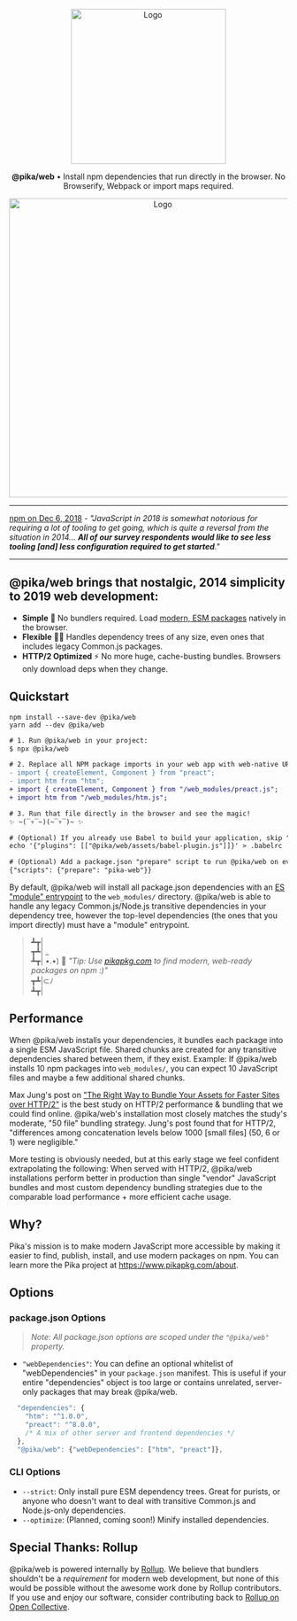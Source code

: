 <p align="center">
  <img alt="Logo" src="https://next.pikapkg.com/static/img/pika-web-logo.png" width="280">
</p>

<p align="center">
   <strong>@pika/web</strong> • Install npm dependencies that run directly in the browser. No Browserify, Webpack or import maps required.
</p>

<p align="center">
  <a href="https://twitter.com/midudev/status/1101828172390248448">
    <img alt="Logo" src="https://next.pikapkg.com/static/img/pika-web-demo.png?f" width="540">
  </a>
</p>

---

[npm on Dec 6, 2018](https://medium.com/npm-inc/this-year-in-javascript-2018-in-review-and-npms-predictions-for-2019-3a3d7e5298ef) - *"JavaScript in 2018 is somewhat notorious for requiring a lot of tooling to get going, which is quite a reversal from the situation in 2014... **All of our survey respondents would like to see less tooling [and] less configuration required to get started**."*

---


## @pika/web brings that nostalgic, 2014 simplicity to 2019 web development:

- **Simple** 💪 No bundlers required. Load [modern, ESM packages](http://pikapkg.com) natively in the browser.
- **Flexible** 🧘‍♂️ Handles dependency trees of any size, even ones that includes legacy Common.js packages.
- **HTTP/2 Optimized** ⚡️ No more huge, cache-busting bundles. Browsers only download deps when they change.


## Quickstart

```
npm install --save-dev @pika/web
yarn add --dev @pika/web
```

```diff
# 1. Run @pika/web in your project:
$ npx @pika/web

# 2. Replace all NPM package imports in your web app with web-native URLs:
- import { createElement, Component } from "preact";
- import htm from "htm";
+ import { createElement, Component } from "/web_modules/preact.js";
+ import htm from "/web_modules/htm.js";

# 3. Run that file directly in the browser and see the magic! 
✨ ~(‾▿‾~)(~‾▿‾)~ ✨

# (Optional) If you already use Babel to build your application, skip "Step 2" and let our plugin rewrite your imports automatically:
echo '{"plugins": [["@pika/web/assets/babel-plugin.js"]]}' > .babelrc

# (Optional) Add a package.json "prepare" script to run @pika/web on every npm install:
{"scripts": {"prepare": "pika-web"}}
```

By default, @pika/web will install all package.json dependencies with an [ES "module" entrypoint](https://github.com/rollup/rollup/wiki/pkg.module) to the `web_modules/` directory. @pika/web is able to handle any legacy Common.js/Node.js transitive dependencies in your dependency tree, however the top-level dependencies (the ones that you import directly) must have a "module" entrypoint.
 
> ┻┳|  
> ┳┻| _  
> ┻┳| •.•) 💬 *"Tip: Use [pikapkg.com](https://www.pikapkg.com) to find modern, web-ready packages on npm :)"*  
> ┳┻|⊂ﾉ     
> ┻┳|  



## Performance

When @pika/web installs your dependencies, it bundles each package into a single ESM JavaScript file. Shared chunks are created for any transitive dependencies shared between them, if they exist. Example: If @pika/web installs 10 npm packages into `web_modules/`, you can expect 10 JavaScript files and maybe a few additional shared chunks.

Max Jung's post on ["The Right Way to Bundle Your Assets for Faster Sites over HTTP/2"](https://medium.com/@asyncmax/the-right-way-to-bundle-your-assets-for-faster-sites-over-http-2-437c37efe3ff) is the best study on HTTP/2 performance & bundling that we could find online. @pika/web's installation most closely matches the study's moderate, "50 file" bundling strategy. Jung's post found that for HTTP/2, "differences among concatenation levels below 1000 [small files] (50, 6 or 1) were negligible."

More testing is obviously needed, but at this early stage we feel confident extrapolating the following: When served with HTTP/2, @pika/web installations perform better in production than single "vendor" JavaScript bundles and most custom dependency bundling strategies due to the comparable load performance + more efficient cache usage.


## Why?

Pika's mission is to make modern JavaScript more accessible by making it easier to find, publish, install, and use modern packages on npm. You can learn more the Pika project at https://www.pikapkg.com/about.


## Options

### package.json Options

> *Note: All package.json options are scoped under the `"@pika/web"` property.*

* `"webDependencies"`: You can define an optional whitelist of "webDependencies" in your `package.json` manifest. This is useful if your entire "dependencies" object is too large or contains unrelated, server-only packages that may break @pika/web.

```js
  "dependencies": {
    "htm": "^1.0.0",
    "preact": "^8.0.0",
    /* A mix of other server and frontend dependencies */
  },
  "@pika/web": {"webDependencies": ["htm", "preact"]},
```

### CLI Options

* `--strict`: Only install pure ESM dependency trees. Great for purists, or anyone who doesn't want to deal with transitive Common.js and Node.js-only dependencies.
* `--optimize`: (Planned, coming soon!) Minify installed dependencies.


## Special Thanks: Rollup

@pika/web is powered internally by [Rollup](https://rollupjs.org/). We believe that bundlers shouldn't be a *requirement* for modern web development, but none of this would be possible without the awesome work done by Rollup contributors. If you use and enjoy our software, consider contributing back to [Rollup on Open Collective](https://opencollective.com/rollup).
